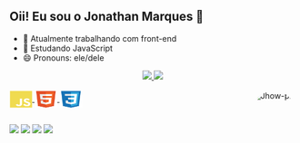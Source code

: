 ## Oii! Eu sou o Jonathan Marques 👋

- 🔭 Atualmente trabalhando com front-end
- 🌱 Estudando JavaScript
- 😄 Pronouns: ele/dele

<div align="center">
  <a href="https://github.com/jhowzs">
  <img height="180em" src="https://github-readme-stats.vercel.app/api?username=jhowzs&show_icons=true&theme=radical&include_all_commits=true&count_private=true"/>
  <img height="130em" src="https://github-readme-stats.vercel.app/api/top-langs/?username=jhowzs&layout=compact&langs_count=7&theme=radical"/>
</div>

<div style="display: inline_block"><br>
  <img align="center" alt="Jhow-Js" height="30" width="40" src="https://raw.githubusercontent.com/devicons/devicon/master/icons/javascript/javascript-plain.svg">
  <img align="center" alt="Jhow-HTML" height="30" width="40" src="https://raw.githubusercontent.com/devicons/devicon/master/icons/html5/html5-original.svg">
  <img align="center" alt="Jhow-CSS" height="30" width="40" src="https://raw.githubusercontent.com/devicons/devicon/master/icons/css3/css3-original.svg">
<img align="right" alt="Jhow-pic" height="150" style="border-radius:50px;" 
src="https://images-ext-1.discordapp.net/external/g35IDuWGHTIOg7l3S9iVXytfeBm8Sic6jTek1Ga7Tck/https/media.discordapp.net/attachments/407575464203517955/892435092134309908/download20210902123821.png">
</div>

##

<div> 
  <a href="https://instagram.com/jhow.ma" target="_blank"><img src="https://img.shields.io/badge/-Instagram-%23E4405F?style=for-the-badge&logo=instagram&logoColor=white" target="_blank"></a>
 <a href="https://discord.gg/nDPgARFPTW" target="_blank"><img src="https://img.shields.io/badge/Discord-7289DA?style=for-the-badge&logo=discord&logoColor=white" target="_blank"></a> 
  <a href = "mailto:jhowmarques2501@gmail.com"><img src="https://img.shields.io/badge/-Gmail-%23333?style=for-the-badge&logo=gmail&logoColor=white" target="_blank"></a>
  <a href="https://www.linkedin.com/in/" target="_blank"><img src="https://img.shields.io/badge/-LinkedIn-%230077B5?style=for-the-badge&logo=linkedin&logoColor=white" target="_blank"></a> 
 
 
</div>
